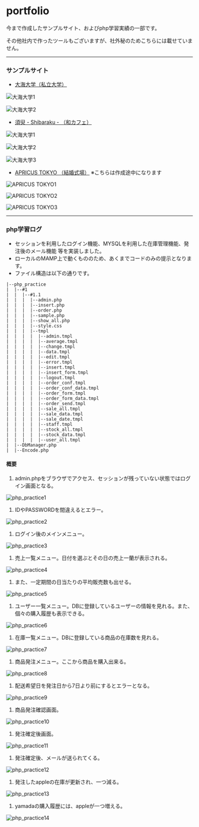 # portfolio

今まで作成したサンプルサイト、およびphp学習実績の一部です。

その他社内で作ったツールもございますが、社外秘のためこちらには載せていません。
***
### サンプルサイト
- [大海大学（私立大学）](http://my.internetacademy.jp/~a31607127/academy/index.html)

![大海大学1](images/academy1.png)

![大海大学2](images/academy2.png)
<br>
- [須臾 - Shibaraku - （和カフェ）](http://my.internetacademy.jp/~a31607127/wacafe/index.html)

![大海大学1](images/wacafe1.png)

![大海大学2](images/wacafe2.png)

![大海大学3](images/wacafe3.png)
<br>
- [APRICUS TOKYO （結婚式場）](http://my.internetacademy.jp/~a31607127/wedding/index.html)
※こちらは作成途中になります

![APRICUS TOKYO1](images/wedding1.png)

![APRICUS TOKYO2](images/wedding2.png)

![APRICUS TOKYO3](images/wedding3.png)
***
### php学習ログ
- セッションを利用したログイン機能、MYSQLを利用した在庫管理機能、発注後のメール機能 等を実装しました。
- ローカルのMAMP上で動くもののため、あくまでコードのみの提示となります。
- ファイル構造は以下の通りです。
```
|--php_practice
|  |--#1
|  |  |--#1.1
|  |  |  |--admin.php
|  |  |  |--insert.php
|  |  |  |--order.php
|  |  |  |--sample.php
|  |  |  |--show_all.php
|  |  |  |--style.css
|  |  |  |--tmpl
|  |  |  |  |--admin.tmpl
|  |  |  |  |--average.tmpl
|  |  |  |  |--change.tmpl
|  |  |  |  |--data.tmpl
|  |  |  |  |--edit.tmpl
|  |  |  |  |--error.tmpl
|  |  |  |  |--insert.tmpl
|  |  |  |  |--insert_form.tmpl
|  |  |  |  |--logout.tmpl
|  |  |  |  |--order_conf.tmpl
|  |  |  |  |--order_conf_data.tmpl
|  |  |  |  |--order_form.tmpl
|  |  |  |  |--order_form_data.tmpl
|  |  |  |  |--order_send.tmpl
|  |  |  |  |--sale_all.tmpl
|  |  |  |  |--sale_data.tmpl
|  |  |  |  |--sale_date.tmpl
|  |  |  |  |--staff.tmpl
|  |  |  |  |--stock_all.tmpl
|  |  |  |  |--stock_data.tmpl
|  |  |  |  |--user_all.tmpl
|  |--DbManager.php
|  |--Encode.php
```

#### 概要
1. admin.phpをブラウザでアクセス、セッションが残っていない状態ではログイン画面となる。

![php_practice1](images/php_1/php_1-01.png)

1. IDやPASSWORDを間違えるとエラー。

![php_practice2](images/php_1/php_1-02.png)

1. ログイン後のメインメニュー。

![php_practice3](images/php_1/php_1-03.png)

1. 売上一覧メニュー。日付を選ぶとその日の売上一蘭が表示される。

![php_practice4](images/php_1/php_1-04.png)

1. また、一定期間の日当たりの平均販売数も出せる。

![php_practice5](images/php_1/php_1-05.png)

1. ユーザー一覧メニュー。DBに登録しているユーザーの情報を見れる。また、個々の購入履歴も表示できる。

![php_practice6](images/php_1/php_1-06.png)

1. 在庫一覧メニュー。DBに登録している商品の在庫数を見れる。

![php_practice7](images/php_1/php_1-07.png)

1. 商品発注メニュー。ここから商品を購入出来る。

![php_practice8](images/php_1/php_1-08.png)

1. 配送希望日を発注日から7日より前にするとエラーとなる。

![php_practice9](images/php_1/php_1-09.png)

1. 商品発注確認画面。

![php_practice10](images/php_1/php_1-10.png)

1. 発注確定後画面。

![php_practice11](images/php_1/php_1-11.png)

1. 発注確定後、メールが送られてくる。

![php_practice12](images/php_1/php_1-12.png)

1. 発注したappleの在庫が更新され、一つ減る。

![php_practice13](images/php_1/php_1-13.png)

1. yamadaの購入履歴には、appleが一つ増える。

![php_practice14](images/php_1/php_1-14.png)
